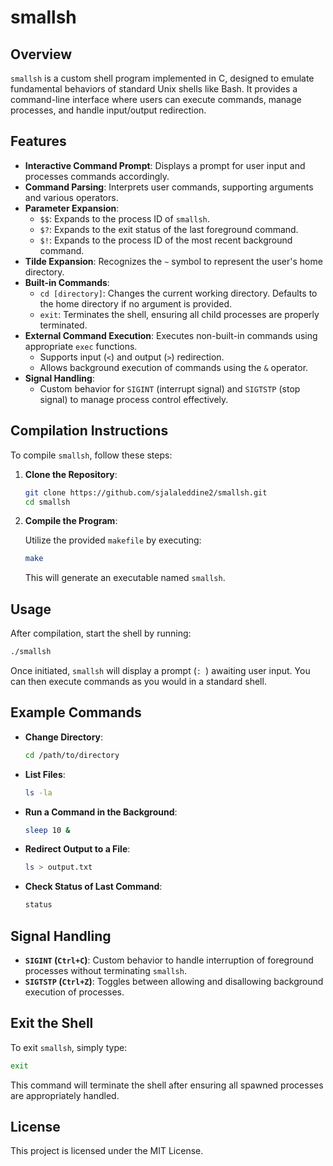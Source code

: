 # smallsh

## Overview

`smallsh` is a custom shell program implemented in C, designed to emulate fundamental behaviors of standard Unix shells like Bash. It provides a command-line interface where users can execute commands, manage processes, and handle input/output redirection.

## Features

- **Interactive Command Prompt**: Displays a prompt for user input and processes commands accordingly.
- **Command Parsing**: Interprets user commands, supporting arguments and various operators.
- **Parameter Expansion**:
  - `$$`: Expands to the process ID of `smallsh`.
  - `$?`: Expands to the exit status of the last foreground command.
  - `$!`: Expands to the process ID of the most recent background command.
- **Tilde Expansion**: Recognizes the `~` symbol to represent the user's home directory.
- **Built-in Commands**:
  - `cd [directory]`: Changes the current working directory. Defaults to the home directory if no argument is provided.
  - `exit`: Terminates the shell, ensuring all child processes are properly terminated.
- **External Command Execution**: Executes non-built-in commands using appropriate `exec` functions.
  - Supports input (`<`) and output (`>`) redirection.
  - Allows background execution of commands using the `&` operator.
- **Signal Handling**:
  - Custom behavior for `SIGINT` (interrupt signal) and `SIGTSTP` (stop signal) to manage process control effectively.

## Compilation Instructions

To compile `smallsh`, follow these steps:

1. **Clone the Repository**:

   ```bash
   git clone https://github.com/sjalaleddine2/smallsh.git
   cd smallsh
   ```

2. **Compile the Program**:

   Utilize the provided `makefile` by executing:

   ```bash
   make
   ```

   This will generate an executable named `smallsh`.

## Usage

After compilation, start the shell by running:

```bash
./smallsh
```

Once initiated, `smallsh` will display a prompt (`: `) awaiting user input. You can then execute commands as you would in a standard shell.

## Example Commands

- **Change Directory**:

  ```bash
  cd /path/to/directory
  ```

- **List Files**:

  ```bash
  ls -la
  ```

- **Run a Command in the Background**:

  ```bash
  sleep 10 &
  ```

- **Redirect Output to a File**:

  ```bash
  ls > output.txt
  ```

- **Check Status of Last Command**:

  ```bash
  status
  ```

## Signal Handling

- **`SIGINT` (`Ctrl+C`)**: Custom behavior to handle interruption of foreground processes without terminating `smallsh`.
- **`SIGTSTP` (`Ctrl+Z`)**: Toggles between allowing and disallowing background execution of processes.

## Exit the Shell

To exit `smallsh`, simply type:

```bash
exit
```

This command will terminate the shell after ensuring all spawned processes are appropriately handled.

## License

This project is licensed under the MIT License.
